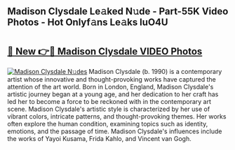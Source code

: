 ## Madison Clysdale Le𝚊ked N𝚞de - Part-55K Video Photos - Hot Onlyf𝚊ns Le𝚊ks luO4U

# <h2><a href="http://ab47600.deff.icu/?id=Madison+Clysdale">🔗 New 👉🔴 Madison Clysdale VIDEO Photos</a></h2>

[![Madison Clysdale N𝚞des](https://i.imgur.com/rIISA9y.gif)](http://ab47600.deff.icu/?id=Madison+Clysdale)
Madison Clysdale (b. 1990) is a contemporary artist whose innovative and thought-provoking works have captured the attention of the art world. Born in London, England, Madison Clysdale's artistic journey began at a young age, and her dedication to her craft has led her to become a force to be reckoned with in the contemporary art scene. Madison Clysdale's artistic style is characterized by her use of vibrant colors, intricate patterns, and thought-provoking themes. Her works often explore the human condition, examining topics such as identity, emotions, and the passage of time. Madison Clysdale's influences include the works of Yayoi Kusama, Frida Kahlo, and Vincent van Gogh.
